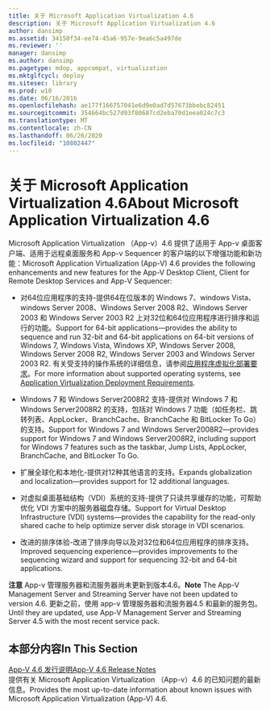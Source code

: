 ```yaml
---
title: 关于 Microsoft Application Virtualization 4.6
description: 关于 Microsoft Application Virtualization 4.6
author: dansimp
ms.assetid: 34150f34-ee74-45a6-957e-9ea6c5a497de
ms.reviewer: ''
manager: dansimp
ms.author: dansimp
ms.pagetype: mdop, appcompat, virtualization
ms.mktglfcycl: deploy
ms.sitesec: library
ms.prod: w10
ms.date: 06/16/2016
ms.openlocfilehash: ae177f166757041e6d9e0ad7d57673bbebc82451
ms.sourcegitcommit: 354664bc527d93f80687cd2eba70d1eea024c7c3
ms.translationtype: MT
ms.contentlocale: zh-CN
ms.lasthandoff: 06/26/2020
ms.locfileid: "10802447"
---
```

# <span data-ttu-id="3d207-103">关于 Microsoft Application Virtualization 4.6</span><span class="sxs-lookup"><span data-stu-id="3d207-103">About Microsoft Application Virtualization 4.6</span></span>


<span data-ttu-id="3d207-104">Microsoft Application Virtualization （App-v）4.6 提供了适用于 App-v 桌面客户端、适用于远程桌面服务和 App-v Sequencer 的客户端的以下增强功能和新功能：</span><span class="sxs-lookup"><span data-stu-id="3d207-104">Microsoft Application Virtualization (App-V) 4.6 provides the following enhancements and new features for the App-V Desktop Client, Client for Remote Desktop Services and App-V Sequencer:</span></span>

-   <span data-ttu-id="3d207-105">对64位应用程序的支持-提供64在位版本的 Windows 7、windows Vista、windows Server 2008、Windows Server 2008 R2、Windows Server 2003 和 Windows Server 2003 R2 上对32位和64位应用程序进行排序和运行的功能。</span><span class="sxs-lookup"><span data-stu-id="3d207-105">Support for 64-bit applications—provides the ability to sequence and run 32-bit and 64-bit applications on 64-bit versions of Windows 7, Windows Vista, Windows XP, Windows Server 2008, Windows Server 2008 R2, Windows Server 2003 and Windows Server 2003 R2.</span></span> <span data-ttu-id="3d207-106">有关受支持的操作系统的详细信息，请参阅[应用程序虚拟化部署要求](application-virtualization-deployment-requirements.md)。</span><span class="sxs-lookup"><span data-stu-id="3d207-106">For more information about supported operating systems, see [Application Virtualization Deployment Requirements](application-virtualization-deployment-requirements.md).</span></span>

-   <span data-ttu-id="3d207-107">Windows 7 和 Windows Server2008R2 支持-提供对 Windows 7 和 Windows Server2008R2 的支持，包括对 Windows 7 功能（如任务栏、跳转列表、AppLocker、BranchCache、BranchCache 和 BitLocker To Go）的支持。</span><span class="sxs-lookup"><span data-stu-id="3d207-107">Support for Windows 7 and Windows Server2008R2—provides support for Windows 7 and Windows Server2008R2, including support for Windows 7 features such as the taskbar, Jump Lists, AppLocker, BranchCache, and BitLocker To Go.</span></span>

-   <span data-ttu-id="3d207-108">扩展全球化和本地化-提供对12种其他语言的支持。</span><span class="sxs-lookup"><span data-stu-id="3d207-108">Expands globalization and localization—provides support for 12 additional languages.</span></span>

-   <span data-ttu-id="3d207-109">对虚拟桌面基础结构（VDI）系统的支持-提供了只读共享缓存的功能，可帮助优化 VDI 方案中的服务器磁盘存储。</span><span class="sxs-lookup"><span data-stu-id="3d207-109">Support for Virtual Desktop Infrastructure (VDI) systems—provides the capability for the read-only shared cache to help optimize server disk storage in VDI scenarios.</span></span>

-   <span data-ttu-id="3d207-110">改进的排序体验-改进了排序向导以及对32位和64位应用程序的排序支持。</span><span class="sxs-lookup"><span data-stu-id="3d207-110">Improved sequencing experience—provides improvements to the sequencing wizard and support for sequencing 32-bit and 64-bit applications.</span></span>

<span data-ttu-id="3d207-111">**注意** App-v 管理服务器和流服务器尚未更新到版本4.6。</span><span class="sxs-lookup"><span data-stu-id="3d207-111">**Note** The App-V Management Server and Streaming Server have not been updated to version 4.6.</span></span> <span data-ttu-id="3d207-112">更新之前，使用 app-v 管理服务器和流服务器4.5 和最新的服务包。</span><span class="sxs-lookup"><span data-stu-id="3d207-112">Until they are updated, use App-V Management Server and Streaming Server 4.5 with the most recent service pack.</span></span>

 

## <span data-ttu-id="3d207-113">本部分内容</span><span class="sxs-lookup"><span data-stu-id="3d207-113">In This Section</span></span>


<a href="" id="app-v-4-6-release-notes"></a>[<span data-ttu-id="3d207-114">App-V 4.6 发行说明</span><span class="sxs-lookup"><span data-stu-id="3d207-114">App-V 4.6 Release Notes</span></span>](app-v-46-release-notes.md)  
<span data-ttu-id="3d207-115">提供有关 Microsoft Application Virtualization （App-v）4.6 的已知问题的最新信息。</span><span class="sxs-lookup"><span data-stu-id="3d207-115">Provides the most up-to-date information about known issues with Microsoft Application Virtualization (App-V) 4.6.</span></span>

 

 





